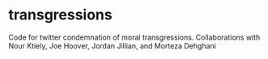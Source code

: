 # transgressions
Code for twitter condemnation of moral transgressions. Collaborations with Nour Ktiely, Joe Hoover, Jordan Jillian, and Morteza Dehghani
